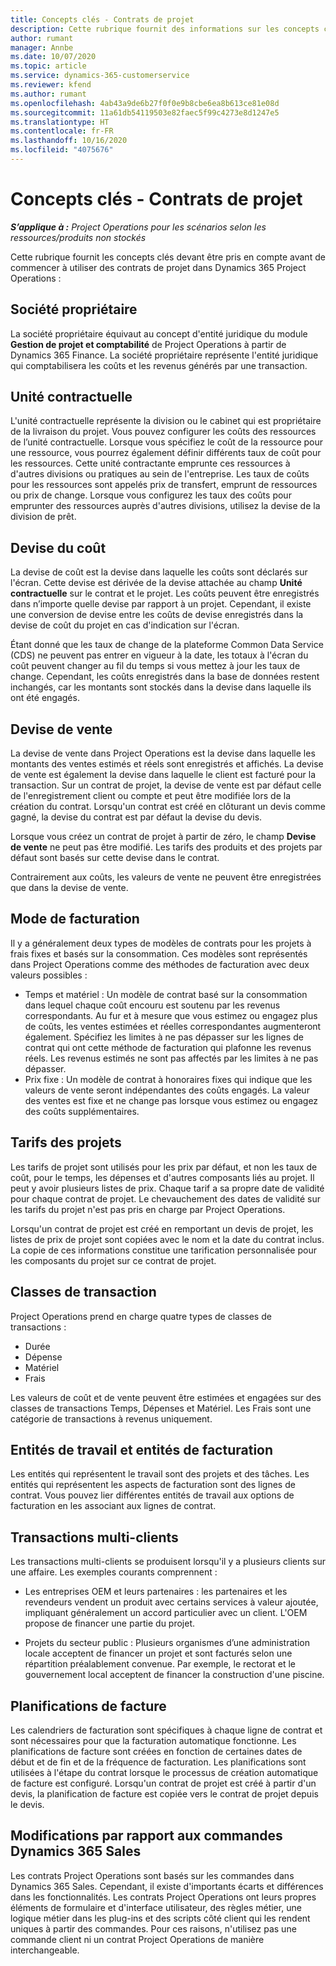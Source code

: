 ```yaml
---
title: Concepts clés - Contrats de projet
description: Cette rubrique fournit des informations sur les concepts clés des contrats de projets dans Project Operations.
author: rumant
manager: Annbe
ms.date: 10/07/2020
ms.topic: article
ms.service: dynamics-365-customerservice
ms.reviewer: kfend
ms.author: rumant
ms.openlocfilehash: 4ab43a9de6b27f0f0e9b8cbe6ea8b613ce81e08d
ms.sourcegitcommit: 11a61db54119503e82faec5f99c4273e8d1247e5
ms.translationtype: HT
ms.contentlocale: fr-FR
ms.lasthandoff: 10/16/2020
ms.locfileid: "4075676"
---
```

# <a name="key-concepts---project-contracts"></a>Concepts clés - Contrats de projet

_**S’applique à :** Project Operations pour les scénarios selon les ressources/produits non stockés_

Cette rubrique fournit les concepts clés devant être pris en compte avant de commencer à utiliser des contrats de projet dans Dynamics 365 Project Operations :

## <a name="owning-company"></a>Société propriétaire

La société propriétaire équivaut au concept d'entité juridique du module **Gestion de projet et comptabilité** de Project Operations à partir de Dynamics 365 Finance. La société propriétaire représente l'entité juridique qui comptabilisera les coûts et les revenus générés par une transaction.

## <a name="contracting-unit"></a>Unité contractuelle

L'unité contractuelle représente la division ou le cabinet qui est propriétaire de la livraison du projet. Vous pouvez configurer les coûts des ressources de l’unité contractuelle. Lorsque vous spécifiez le coût de la ressource pour une ressource, vous pourrez également définir différents taux de coût pour les ressources. Cette unité contractante emprunte ces ressources à d'autres divisions ou pratiques au sein de l'entreprise. Les taux de coûts pour les ressources sont appelés prix de transfert, emprunt de ressources ou prix de change. Lorsque vous configurez les taux des coûts pour emprunter des ressources auprès d'autres divisions, utilisez la devise de la division de prêt.

## <a name="cost-currency"></a>Devise du coût

La devise de coût est la devise dans laquelle les coûts sont déclarés sur l'écran. Cette devise est dérivée de la devise attachée au champ **Unité contractuelle** sur le contrat et le projet. Les coûts peuvent être enregistrés dans n’importe quelle devise par rapport à un projet. Cependant, il existe une conversion de devise entre les coûts de devise enregistrés dans la devise de coût du projet en cas d'indication sur l'écran.

Étant donné que les taux de change de la plateforme Common Data Service (CDS) ne peuvent pas entrer en vigueur à la date, les totaux à l'écran du coût peuvent changer au fil du temps si vous mettez à jour les taux de change. Cependant, les coûts enregistrés dans la base de données restent inchangés, car les montants sont stockés dans la devise dans laquelle ils ont été engagés.

## <a name="sales-currency"></a>Devise de vente

La devise de vente dans Project Operations est la devise dans laquelle les montants des ventes estimés et réels sont enregistrés et affichés. La devise de vente est également la devise dans laquelle le client est facturé pour la transaction. Sur un contrat de projet, la devise de vente est par défaut celle de l'enregistrement client ou compte et peut être modifiée lors de la création du contrat. Lorsqu'un contrat est créé en clôturant un devis comme gagné, la devise du contrat est par défaut la devise du devis.

Lorsque vous créez un contrat de projet à partir de zéro, le champ **Devise de vente** ne peut pas être modifié. Les tarifs des produits et des projets par défaut sont basés sur cette devise dans le contrat.

Contrairement aux coûts, les valeurs de vente ne peuvent être enregistrées que dans la devise de vente.

## <a name="billing-method"></a>Mode de facturation

Il y a généralement deux types de modèles de contrats pour les projets à frais fixes et basés sur la consommation. Ces modèles sont représentés dans Project Operations comme des méthodes de facturation avec deux valeurs possibles :

- Temps et matériel : Un modèle de contrat basé sur la consommation dans lequel chaque coût encouru est soutenu par les revenus correspondants. Au fur et à mesure que vous estimez ou engagez plus de coûts, les ventes estimées et réelles correspondantes augmenteront également. Spécifiez les limites à ne pas dépasser sur les lignes de contrat qui ont cette méthode de facturation qui plafonne les revenus réels. Les revenus estimés ne sont pas affectés par les limites à ne pas dépasser.
- Prix fixe : Un modèle de contrat à honoraires fixes qui indique que les valeurs de vente seront indépendantes des coûts engagés. La valeur des ventes est fixe et ne change pas lorsque vous estimez ou engagez des coûts supplémentaires.

## <a name="project-price-lists"></a>Tarifs des projets

Les tarifs de projet sont utilisés pour les prix par défaut, et non les taux de coût, pour le temps, les dépenses et d'autres composants liés au projet. Il peut y avoir plusieurs listes de prix. Chaque tarif a sa propre date de validité pour chaque contrat de projet. Le chevauchement des dates de validité sur les tarifs du projet n'est pas pris en charge par Project Operations.

Lorsqu'un contrat de projet est créé en remportant un devis de projet, les listes de prix de projet sont copiées avec le nom et la date du contrat inclus. La copie de ces informations constitue une tarification personnalisée pour les composants du projet sur ce contrat de projet.

## <a name="transaction-classes"></a>Classes de transaction

Project Operations prend en charge quatre types de classes de transactions :

- Durée
- Dépense
- Matériel
- Frais

Les valeurs de coût et de vente peuvent être estimées et engagées sur des classes de transactions Temps, Dépenses et Matériel. Les Frais sont une catégorie de transactions à revenus uniquement.

## <a name="work-entities-and-billing-entities"></a>Entités de travail et entités de facturation

Les entités qui représentent le travail sont des projets et des tâches. Les entités qui représentent les aspects de facturation sont des lignes de contrat. Vous pouvez lier différentes entités de travail aux options de facturation en les associant aux lignes de contrat.

## <a name="multi-customer-deals"></a>Transactions multi-clients

Les transactions multi-clients se produisent lorsqu'il y a plusieurs clients sur une affaire. Les exemples courants comprennent :

- Les entreprises OEM et leurs partenaires : les partenaires et les revendeurs vendent un produit avec certains services à valeur ajoutée, impliquant généralement un accord particulier avec un client. L'OEM propose de financer une partie du projet. 

- Projets du secteur public : Plusieurs organismes d’une administration locale acceptent de financer un projet et sont facturés selon une répartition préalablement convenue. Par exemple, le rectorat et le gouvernement local acceptent de financer la construction d'une piscine.

## <a name="invoice-schedules"></a>Planifications de facture

Les calendriers de facturation sont spécifiques à chaque ligne de contrat et sont nécessaires pour que la facturation automatique fonctionne. Les planifications de facture sont créées en fonction de certaines dates de début et de fin et de la fréquence de facturation. Les planifications sont utilisées à l'étape du contrat lorsque le processus de création automatique de facture est configuré. Lorsqu'un contrat de projet est créé à partir d'un devis, la planification de facture est copiée vers le contrat de projet depuis le devis.

## <a name="changes-from-dynamics-365-sales-orders"></a>Modifications par rapport aux commandes Dynamics 365 Sales

Les contrats Project Operations sont basés sur les commandes dans Dynamics 365 Sales. Cependant, il existe d'importants écarts et différences dans les fonctionnalités. Les contrats Project Operations ont leurs propres éléments de formulaire et d'interface utilisateur, des règles métier, une logique métier dans les plug-ins et des scripts côté client qui les rendent uniques à partir des commandes. Pour ces raisons, n'utilisez pas une commande client ni un contrat Project Operations de manière interchangeable.
